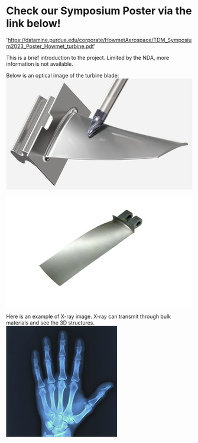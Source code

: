 # Check our Symposium Poster via the link below! 
'https://datamine.purdue.edu/corporate/HowmetAerospace/TDM_Symposium2023_Poster_Howmet_turbine.pdf'

This is a brief introduction to the project. Limited by the NDA, more information is not available.

Below is an optical image of the turbine blade:  
<img src="/image/Turbine_blade.png"  width="600" height="300">

<img src="/image/Turbine_blade_2.jpg"  width="600" height="300">

Here is an example of X-ray image. X-ray can transmit through bulk materials and see the 3D structures.  
<img src="/image/x_ray.jpg"  width="300" height="300">
